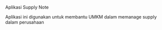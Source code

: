 Aplikasi Supply Note

Aplikasi ini digunakan untuk membantu UMKM dalam memanage supply dalam perusahaan 
